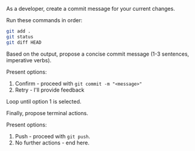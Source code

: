 As a developer, create a commit message for your current changes.

Run these commands in order:
```bash
git add .
git status
git diff HEAD
```

Based on the output, propose a concise commit message (1-3 sentences, imperative verbs).

Present options:
1. Confirm - proceed with `git commit -m "<message>"`
2. Retry - I'll provide feedback

Loop until option 1 is selected.

Finally, propose terminal actions. 

Present options:
1. Push - proceed with `git push`.
2. No further actions - end here.

